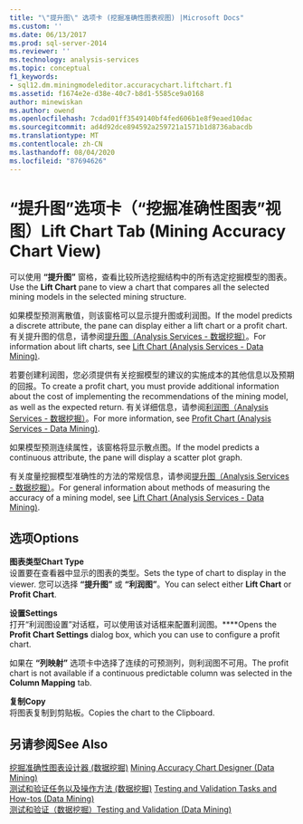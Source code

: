 ```yaml
---
title: "\"提升图\" 选项卡 (挖掘准确性图表视图) |Microsoft Docs"
ms.custom: ''
ms.date: 06/13/2017
ms.prod: sql-server-2014
ms.reviewer: ''
ms.technology: analysis-services
ms.topic: conceptual
f1_keywords:
- sql12.dm.miningmodeleditor.accuracychart.liftchart.f1
ms.assetid: f1674e2e-d38e-40c7-b8d1-5585ce9a0168
author: minewiskan
ms.author: owend
ms.openlocfilehash: 7cdad01ff3549140bf4fed606b1e8f9eaed10dac
ms.sourcegitcommit: ad4d92dce894592a259721a1571b1d8736abacdb
ms.translationtype: MT
ms.contentlocale: zh-CN
ms.lasthandoff: 08/04/2020
ms.locfileid: "87694626"
---
```

# <a name="lift-chart-tab-mining-accuracy-chart-view"></a><span data-ttu-id="cf9b7-102">“提升图”选项卡（“挖掘准确性图表”视图）</span><span class="sxs-lookup"><span data-stu-id="cf9b7-102">Lift Chart Tab (Mining Accuracy Chart View)</span></span>
  <span data-ttu-id="cf9b7-103">可以使用 **“提升图”** 窗格，查看比较所选挖掘结构中的所有选定挖掘模型的图表。</span><span class="sxs-lookup"><span data-stu-id="cf9b7-103">Use the **Lift Chart** pane to view a chart that compares all the selected mining models in the selected mining structure.</span></span>  
  
 <span data-ttu-id="cf9b7-104">如果模型预测离散值，则该窗格可以显示提升图或利润图。</span><span class="sxs-lookup"><span data-stu-id="cf9b7-104">If the model predicts a discrete attribute, the pane can display either a lift chart or a profit chart.</span></span> <span data-ttu-id="cf9b7-105">有关提升图的信息，请参阅[提升图（Analysis Services - 数据挖掘）](data-mining/lift-chart-analysis-services-data-mining.md)。</span><span class="sxs-lookup"><span data-stu-id="cf9b7-105">For information about lift charts, see [Lift Chart &#40;Analysis Services - Data Mining&#41;](data-mining/lift-chart-analysis-services-data-mining.md).</span></span>  
  
 <span data-ttu-id="cf9b7-106">若要创建利润图，您必须提供有关挖掘模型的建议的实施成本的其他信息以及预期的回报。</span><span class="sxs-lookup"><span data-stu-id="cf9b7-106">To create a profit chart, you must provide additional information about the cost of implementing the recommendations of the mining model, as well as the expected return.</span></span> <span data-ttu-id="cf9b7-107">有关详细信息，请参阅[利润图（Analysis Services - 数据挖掘）](data-mining/profit-chart-analysis-services-data-mining.md)。</span><span class="sxs-lookup"><span data-stu-id="cf9b7-107">For more information, see [Profit Chart &#40;Analysis Services - Data Mining&#41;](data-mining/profit-chart-analysis-services-data-mining.md).</span></span>  
  
 <span data-ttu-id="cf9b7-108">如果模型预测连续属性，该窗格将显示散点图。</span><span class="sxs-lookup"><span data-stu-id="cf9b7-108">If the model predicts a continuous attribute, the pane will display a scatter plot graph.</span></span>  
  
 <span data-ttu-id="cf9b7-109">有关度量挖掘模型准确性的方法的常规信息，请参阅[提升图（Analysis Services - 数据挖掘）](data-mining/lift-chart-analysis-services-data-mining.md)。</span><span class="sxs-lookup"><span data-stu-id="cf9b7-109">For general information about methods of measuring the accuracy of a mining model, see [Lift Chart &#40;Analysis Services - Data Mining&#41;](data-mining/lift-chart-analysis-services-data-mining.md).</span></span>  
  
## <a name="options"></a><span data-ttu-id="cf9b7-110">选项</span><span class="sxs-lookup"><span data-stu-id="cf9b7-110">Options</span></span>  
 <span data-ttu-id="cf9b7-111">**图表类型**</span><span class="sxs-lookup"><span data-stu-id="cf9b7-111">**Chart Type**</span></span>  
 <span data-ttu-id="cf9b7-112">设置要在查看器中显示的图表的类型。</span><span class="sxs-lookup"><span data-stu-id="cf9b7-112">Sets the type of chart to display in the viewer.</span></span> <span data-ttu-id="cf9b7-113">您可以选择 **“提升图”** 或 **“利润图”**。</span><span class="sxs-lookup"><span data-stu-id="cf9b7-113">You can select either **Lift Chart** or **Profit Chart**.</span></span>  
  
 <span data-ttu-id="cf9b7-114">**设置**</span><span class="sxs-lookup"><span data-stu-id="cf9b7-114">**Settings**</span></span>  
 <span data-ttu-id="cf9b7-115">打开“利润图设置”对话框，可以使用该对话框来配置利润图。\*\*\*\*</span><span class="sxs-lookup"><span data-stu-id="cf9b7-115">Opens the **Profit Chart Settings** dialog box, which you can use to configure a profit chart.</span></span>  
  
 <span data-ttu-id="cf9b7-116">如果在 **“列映射”** 选项卡中选择了连续的可预测列，则利润图不可用。</span><span class="sxs-lookup"><span data-stu-id="cf9b7-116">The profit chart is not available if a continuous predictable column was selected in the **Column Mapping** tab.</span></span>  
  
 <span data-ttu-id="cf9b7-117">**复制**</span><span class="sxs-lookup"><span data-stu-id="cf9b7-117">**Copy**</span></span>  
 <span data-ttu-id="cf9b7-118">将图表复制到剪贴板。</span><span class="sxs-lookup"><span data-stu-id="cf9b7-118">Copies the chart to the Clipboard.</span></span>  
  
## <a name="see-also"></a><span data-ttu-id="cf9b7-119">另请参阅</span><span class="sxs-lookup"><span data-stu-id="cf9b7-119">See Also</span></span>  
 <span data-ttu-id="cf9b7-120">[挖掘准确性图表设计器 &#40;数据挖掘&#41;](mining-accuracy-chart-designer-data-mining.md) </span><span class="sxs-lookup"><span data-stu-id="cf9b7-120">[Mining Accuracy Chart Designer &#40;Data Mining&#41;](mining-accuracy-chart-designer-data-mining.md) </span></span>  
 <span data-ttu-id="cf9b7-121">[测试和验证任务以及操作方法 &#40;数据挖掘&#41;](data-mining/testing-and-validation-tasks-and-how-tos-data-mining.md) </span><span class="sxs-lookup"><span data-stu-id="cf9b7-121">[Testing and Validation Tasks and How-tos &#40;Data Mining&#41;](data-mining/testing-and-validation-tasks-and-how-tos-data-mining.md) </span></span>  
 [<span data-ttu-id="cf9b7-122">测试和验证（数据挖掘）</span><span class="sxs-lookup"><span data-stu-id="cf9b7-122">Testing and Validation &#40;Data Mining&#41;</span></span>](data-mining/testing-and-validation-data-mining.md)  
  
  
